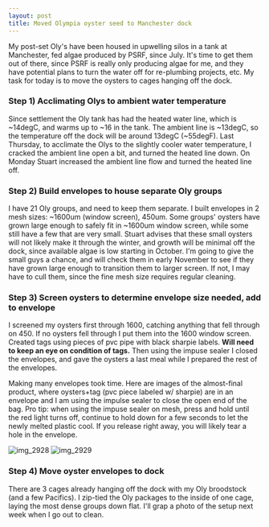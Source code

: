```yaml
---
layout: post
title: Moved Olympia oyster seed to Manchester dock
---
```


My post-set Oly's have been housed in upwelling silos in a tank at Manchester, fed algae produced by PSRF, since July. It's time to get them out of there, since PSRF is really only producing algae for me, and they have potential plans to turn the water off for re-plumbing projects, etc. My task for today is to move the oysters to cages hanging off the dock. 

### Step 1) Acclimating Olys to ambient water temperature
Since settlement the Oly tank has had the heated water line, which is ~14degC, and warms up to ~16 in the tank.  The ambient line is ~13degC, so the temperature off the dock will be around 13degC (~55degF).  Last Thursday, to acclimate the Olys to the slightly cooler water temperature, I cracked the ambient line open a bit, and turned the heated line down.  On Monday Stuart increased the ambient line flow and turned the heated line off. 

### Step 2) Build envelopes to house separate Oly groups
I have 21 Oly groups, and need to keep them separate.  I built envelopes in 2 mesh sizes: ~1600um (window screen), 450um.  Some groups' oysters have grown large enough to safely fit in ~1600um window screen, while some still have a few that are very small.  Stuart advises that these small oysters will not likely make it through the winter, and growth will be minimal off the dock, since available algae is low starting in October.  I'm going to give the small guys a chance, and will check them in early November to see if they have grown large enough to transition them to larger screen.  If not, I may have to cull them, since the fine mesh size requires regular cleaning.  

### Step 3) Screen oysters to determine envelope size needed, add to envelope
I screened my oysters first through 1600, catching anything that fell through on 450. If no oysters fell through I put them into the 1600 window screen.  Created tags using pieces of pvc pipe with black sharpie labels. **Will need to keep an eye on condition of tags.**  Then using the impuse sealer I closed the envelopes, and gave the oysters a last meal while I prepared the rest of the envelopes. 

Making many envelopes took time. Here are images of the almost-final product, where oysters+tag (pvc piece labeled w/ sharpie) are in an envelope and I am using the impulse sealer to close the open end of the bag.  Pro tip: when using the impuse sealer on mesh, press and hold until the red light turns off, continue to hold down for a few seconds to let the newly melted plastic cool. If you release right away, you will likely tear a hole in the envelope. 

![img_2928](https://user-images.githubusercontent.com/17264765/31249781-75b6889a-a9cd-11e7-83fd-06dd8fae9c00.JPG)
![img_2929](https://user-images.githubusercontent.com/17264765/31249780-75b5835a-a9cd-11e7-941f-0de03a89774e.JPG)

### Step 4) Move oyster envelopes to dock
There are 3 cages already hanging off the dock with my Oly broodstock (and a few Pacifics).  I zip-tied the Oly packages to the inside of one cage, laying the most dense groups down flat.  I'll grap a photo of the setup next week when I go out to clean. 
